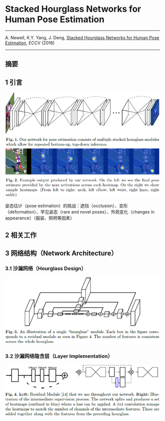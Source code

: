 # Stacked Hourglass Networks for Human Pose Estimation

---

A. Newell, K.Y. Yang, J. Deng, [Stacked Hourglass Networks for Human Pose Estimation][hourglass], ECCV (2016)

[hourglass]: https://arxiv.org/abs/1603.06937 "Stacked Hourglass Networks for Human Pose Estimation"

---

## 摘要

## 1 引言

<img src="./img/hourglass_fig_1.png" width="600" />

<img src="./img/hourglass_fig_2.png" width="600" />

姿态估计（pose estimation）的挑战：遮挡（occlusion）、变形（deformation）、罕见姿态（rare and novel poses）、外观变化（changes in appearance）（服装、照明等因素）

## 2 相关工作


## 3 网络结构（Network Architecture）

### 3.1 沙漏网络（Hourglass Design）

<img src="./img/hourglass_fig_3.png" width="600" />

### 3.2 沙漏网络隐含层（Layer Implementation）

<img src="./img/hourglass_fig_4.png" width="600" />
